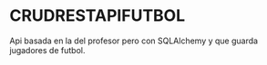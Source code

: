 # CRUDRESTAPIFUTBOL
Api basada en la del profesor pero con SQLAlchemy y que guarda jugadores de futbol.
